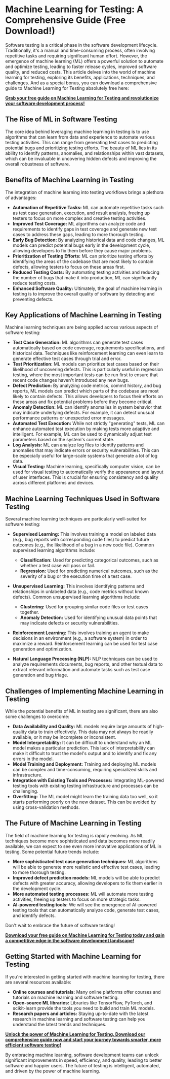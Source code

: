 # Machine Learning for Testing: A Comprehensive Guide (Free Download!)

Software testing is a critical phase in the software development lifecycle. Traditionally, it's a manual and time-consuming process, often involving repetitive tasks and requiring significant human effort. However, the emergence of machine learning (ML) offers a powerful solution to automate and optimize testing, leading to faster release cycles, improved software quality, and reduced costs. This article delves into the world of machine learning for testing, exploring its benefits, applications, techniques, and challenges. And as a special bonus, you can download a comprehensive guide to Machine Learning for Testing absolutely free here:

[**Grab your free guide on Machine Learning for Testing and revolutionize your software development process!**](https://udemywork.com/machine-learning-for-testing)

## The Rise of ML in Software Testing

The core idea behind leveraging machine learning in testing is to use algorithms that can learn from data and experience to automate various testing activities. This can range from generating test cases to predicting potential bugs and prioritizing testing efforts. The beauty of ML lies in its ability to identify patterns, anomalies, and relationships within vast datasets, which can be invaluable in uncovering hidden defects and improving the overall robustness of software.

## Benefits of Machine Learning in Testing

The integration of machine learning into testing workflows brings a plethora of advantages:

*   **Automation of Repetitive Tasks:** ML can automate repetitive tasks such as test case generation, execution, and result analysis, freeing up testers to focus on more complex and creative testing activities.
*   **Improved Test Coverage:** ML algorithms can analyze code and requirements to identify gaps in test coverage and generate new test cases to address these gaps, leading to more thorough testing.
*   **Early Bug Detection:** By analyzing historical data and code changes, ML models can predict potential bugs early in the development cycle, allowing developers to fix them before they cause major problems.
*   **Prioritization of Testing Efforts:** ML can prioritize testing efforts by identifying the areas of the codebase that are most likely to contain defects, allowing testers to focus on these areas first.
*   **Reduced Testing Costs:** By automating testing activities and reducing the number of bugs that make it into production, ML can significantly reduce testing costs.
*   **Enhanced Software Quality:** Ultimately, the goal of machine learning in testing is to improve the overall quality of software by detecting and preventing defects.

## Key Applications of Machine Learning in Testing

Machine learning techniques are being applied across various aspects of software testing:

*   **Test Case Generation:** ML algorithms can generate test cases automatically based on code coverage, requirements specifications, and historical data.  Techniques like reinforcement learning can even learn to generate effective test cases through trial and error.
*   **Test Prioritization:** ML models can prioritize test cases based on their likelihood of uncovering defects.  This is particularly useful in regression testing, where the most important tests can be run first to ensure that recent code changes haven't introduced any new bugs.
*   **Defect Prediction:** By analyzing code metrics, commit history, and bug reports, ML models can predict which parts of the codebase are most likely to contain defects.  This allows developers to focus their efforts on these areas and fix potential problems before they become critical.
*   **Anomaly Detection:** ML can identify anomalies in system behavior that may indicate underlying defects.  For example, it can detect unusual performance patterns or unexpected error messages.
*   **Automated Test Execution:** While not strictly "generating" tests, ML can enhance automated test execution by making tests more adaptive and intelligent. For example, ML can be used to dynamically adjust test parameters based on the system's current state.
*   **Log Analysis:** ML can analyze log files to identify patterns and anomalies that may indicate errors or security vulnerabilities. This can be especially useful for large-scale systems that generate a lot of log data.
*   **Visual Testing:** Machine learning, specifically computer vision, can be used for visual testing to automatically verify the appearance and layout of user interfaces. This is crucial for ensuring consistency and quality across different platforms and devices.

## Machine Learning Techniques Used in Software Testing

Several machine learning techniques are particularly well-suited for software testing:

*   **Supervised Learning:** This involves training a model on labeled data (e.g., bug reports with corresponding code files) to predict future outcomes (e.g., the likelihood of a bug in a new code file). Common supervised learning algorithms include:
    *   **Classification:** Used for predicting categorical outcomes, such as whether a test case will pass or fail.
    *   **Regression:** Used for predicting numerical outcomes, such as the severity of a bug or the execution time of a test case.

*   **Unsupervised Learning:** This involves identifying patterns and relationships in unlabeled data (e.g., code metrics without known defects). Common unsupervised learning algorithms include:
    *   **Clustering:** Used for grouping similar code files or test cases together.
    *   **Anomaly Detection:** Used for identifying unusual data points that may indicate defects or security vulnerabilities.

*   **Reinforcement Learning:** This involves training an agent to make decisions in an environment (e.g., a software system) in order to maximize a reward. Reinforcement learning can be used for test case generation and optimization.

*   **Natural Language Processing (NLP):** NLP techniques can be used to analyze requirements documents, bug reports, and other textual data to extract relevant information and automate tasks such as test case generation and bug triage.

## Challenges of Implementing Machine Learning in Testing

While the potential benefits of ML in testing are significant, there are also some challenges to overcome:

*   **Data Availability and Quality:** ML models require large amounts of high-quality data to train effectively. This data may not always be readily available, or it may be incomplete or inconsistent.
*   **Model Interpretability:** It can be difficult to understand why an ML model makes a particular prediction. This lack of interpretability can make it difficult to trust the model's output and to identify and fix any errors in the model.
*   **Model Training and Deployment:** Training and deploying ML models can be complex and time-consuming, requiring specialized skills and infrastructure.
*   **Integration with Existing Tools and Processes:** Integrating ML-powered testing tools with existing testing infrastructure and processes can be challenging.
*   **Overfitting:** The ML model might learn the training data too well, so it starts performing poorly on the new dataset. This can be avoided by using cross-validation methods.

## The Future of Machine Learning in Testing

The field of machine learning for testing is rapidly evolving. As ML techniques become more sophisticated and data becomes more readily available, we can expect to see even more innovative applications of ML in testing. Some potential future trends include:

*   **More sophisticated test case generation techniques:** ML algorithms will be able to generate more realistic and effective test cases, leading to more thorough testing.
*   **Improved defect prediction models:** ML models will be able to predict defects with greater accuracy, allowing developers to fix them earlier in the development cycle.
*   **More automated testing processes:** ML will automate more testing activities, freeing up testers to focus on more strategic tasks.
*   **AI-powered testing tools:** We will see the emergence of AI-powered testing tools that can automatically analyze code, generate test cases, and identify defects.

Don't wait to embrace the future of software testing!

[**Download your free guide on Machine Learning for Testing today and gain a competitive edge in the software development landscape!**](https://udemywork.com/machine-learning-for-testing)

## Getting Started with Machine Learning for Testing

If you're interested in getting started with machine learning for testing, there are several resources available:

*   **Online courses and tutorials:** Many online platforms offer courses and tutorials on machine learning and software testing.
*   **Open-source ML libraries:** Libraries like TensorFlow, PyTorch, and scikit-learn provide the tools you need to build and train ML models.
*   **Research papers and articles:** Staying up-to-date with the latest research in machine learning and software testing can help you understand the latest trends and techniques.

[**Unlock the power of Machine Learning for Testing. Download our comprehensive guide now and start your journey towards smarter, more efficient software testing!**](https://udemywork.com/machine-learning-for-testing)

By embracing machine learning, software development teams can unlock significant improvements in speed, efficiency, and quality, leading to better software and happier users. The future of testing is intelligent, automated, and driven by the power of machine learning.
